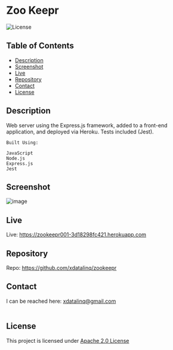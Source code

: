   # Zoo Keepr
  ![License](https://img.shields.io/badge/License-Apache_2.0-blue.svg)
  
  ## Table of Contents
  * [Description](#description)
  * [Screenshot](#screenshot)
  * [Live](#live)
  * [Repository](#repository)
  * [Contact](#contact)
  * [License](#license)

  ## Description
  Web server using the Express.js framework, added to a front-end application, and deployed via Heroku. Tests included (Jest).

    Built Using:
    
    JavaScript
    Node.js
    Express.js
    Jest
 
  ## Screenshot
  ![image](https://user-images.githubusercontent.com/89672040/215297102-010dc36e-e8f8-485e-a75b-173885986a2e.png)
  
  ## Live
  Live: https://zookeepr001-3d18298fc421.herokuapp.com
  
  ## Repository
  Repo: https://github.com/xdatalinq/zookeepr
  
  ## Contact
  I can be reached here: [xdatalinq@gmail.com](xdatalinq@gmail.com)
 <br></br>
    
  ## License
  This project is licensed under [Apache 2.0 License](https://opensource.org/licenses/Apache-2.0)
